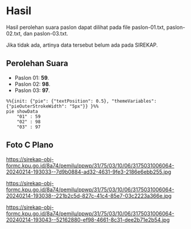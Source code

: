 # Hasil

Hasil perolehan suara paslon dapat dilihat pada file paslon-01.txt, paslon-02.txt, dan paslon-03.txt.

Jika tidak ada, artinya data tersebut belum ada pada SIREKAP.

## Perolehan Suara

 * Paslon 01: **59**.
 * Paslon 02: **98**.
 * Paslon 03: **97**.

```mermaid
%%{init: {"pie": {"textPosition": 0.5}, "themeVariables": {"pieOuterStrokeWidth": "5px"}} }%%
pie showData
    "01" : 59
    "02" : 98
    "03" : 97
```
## Foto C Plano

https://sirekap-obj-formc.kpu.go.id/8a74/pemilu/ppwp/31/75/03/10/06/3175031006064-20240214-193033--7d9b0884-ad32-4631-9fe3-2186e6ebb255.jpg

https://sirekap-obj-formc.kpu.go.id/8a74/pemilu/ppwp/31/75/03/10/06/3175031006064-20240214-193038--221b2c5d-827c-41c4-85e7-03c2223a366e.jpg

https://sirekap-obj-formc.kpu.go.id/8a74/pemilu/ppwp/31/75/03/10/06/3175031006064-20240214-193043--52162880-ef98-4661-8c31-dee2b71e2b54.jpg
